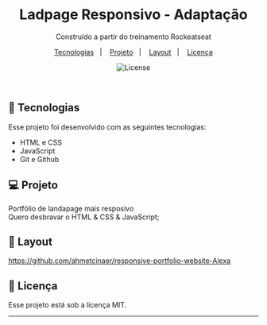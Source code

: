 <h1 align="center"> Ladpage Responsivo - Adaptação </h1>

<p align="center">
Construído a partir do treinamento Rockeatseat <br/>
</p>

<p align="center">
  <a href="#-tecnologias">Tecnologias</a>&nbsp;&nbsp;&nbsp;|&nbsp;&nbsp;&nbsp;
  <a href="#-projeto">Projeto</a>&nbsp;&nbsp;&nbsp;|&nbsp;&nbsp;&nbsp;
  <a href="#-layout">Layout</a>&nbsp;&nbsp;&nbsp;|&nbsp;&nbsp;&nbsp;
  <a href="#memo-licença">Licença</a>
</p>

<p align="center">
  <img alt="License" src="https://img.shields.io/static/v1?label=license&message=MIT&color=49AA26&labelColor=000000">
</p>

<br>

## 🚀 Tecnologias

Esse projeto foi desenvolvido com as seguintes tecnologias:

- HTML e CSS
- JavaScript
- Git e Github

## 💻 Projeto

Portfólio de landapage mais resposivo
<br>
Quero desbravar o HTML & CSS & JavaScript;

## 🔖 Layout

https://github.com/ahmetcinaer/responsive-portfolio-website-Alexa

## 📝 Licença

Esse projeto está sob a licença MIT.

---

